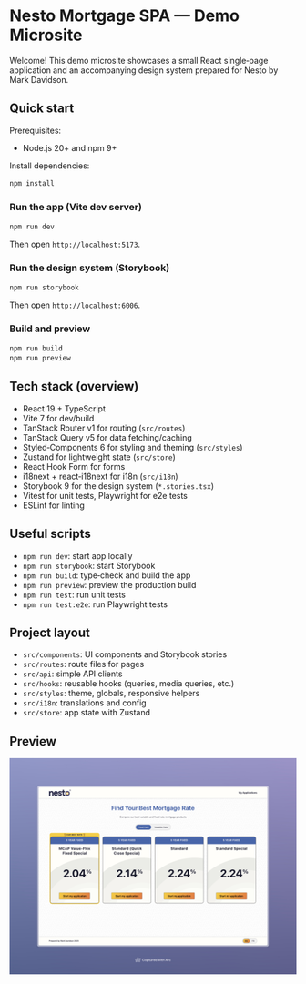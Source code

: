 # Nesto Mortgage SPA — Demo Microsite

Welcome! This demo microsite showcases a small React single‑page application and an accompanying design system prepared for Nesto by Mark Davidson.

## Quick start

Prerequisites:
- Node.js 20+ and npm 9+

Install dependencies:

```bash
npm install
```

### Run the app (Vite dev server)

```bash
npm run dev
```

Then open `http://localhost:5173`.

### Run the design system (Storybook)

```bash
npm run storybook
```

Then open `http://localhost:6006`.

### Build and preview

```bash
npm run build
npm run preview
```

## Tech stack (overview)

- React 19 + TypeScript
- Vite 7 for dev/build
- TanStack Router v1 for routing (`src/routes`)
- TanStack Query v5 for data fetching/caching
- Styled‑Components 6 for styling and theming (`src/styles`)
- Zustand for lightweight state (`src/store`)
- React Hook Form for forms
- i18next + react‑i18next for i18n (`src/i18n`)
- Storybook 9 for the design system (`*.stories.tsx`)
- Vitest for unit tests, Playwright for e2e tests
- ESLint for linting

## Useful scripts

- `npm run dev`: start app locally
- `npm run storybook`: start Storybook
- `npm run build`: type‑check and build the app
- `npm run preview`: preview the production build
- `npm run test`: run unit tests
- `npm run test:e2e`: run Playwright tests

## Project layout

- `src/components`: UI components and Storybook stories
- `src/routes`: route files for pages
- `src/api`: simple API clients
- `src/hooks`: reusable hooks (queries, media queries, etc.)
- `src/styles`: theme, globals, responsive helpers
- `src/i18n`: translations and config
- `src/store`: app state with Zustand

## Preview

![Nesto Mortgage Application](./Nesto%20Mortgage%20Application.jpeg)
